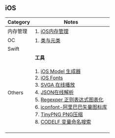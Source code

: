 ## iOS

| Category 	| Notes 	|
|-	|-	|
| 内存管理 	| 1. [iOS内存管理](/Notes/iOS内存管理.md)  |
| OC 	| 1. [类与元类](/Notes/ClassesAndMetaclasses.md) 	|
| Swift 	|  	|
| Others 	| **工具** <br><br> 1. [iOS Model 生成器](http://modelend.com/)	<br> 2. [iOS Fonts](http://iosfonts.com/) <br> 3. [SVGA 在线播放](https://svga.io/svga-preview.html) <br> 4. [JSON在线解析](https://www.json.cn/) <br>  5. [Regexper 正则表达式图表化](https://regexper.com/) <br> 6. [iconfont-阿里巴巴矢量图标库](https://www.iconfont.cn/?spm=a313x.7781069.1998910419.d4d0a486a) <br> 7. [TinyPNG PNG压缩](https://tinypng.com/) <br> 8. [CODELF 变量命名搜索](https://unbug.github.io/codelf/) <br><br> |
